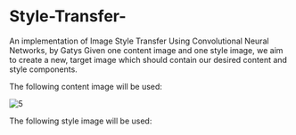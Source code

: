 # Style-Transfer-
An implementation of Image Style Transfer Using Convolutional Neural Networks, by Gatys 
Given one content image and one style image, we aim to create a new, target image which should contain our desired content and style components.

The following content image will be used:

![5](https://user-images.githubusercontent.com/39443902/58421881-0e483980-8089-11e9-9c56-a95ddf03e896.jpg)


The following style image will be used:
